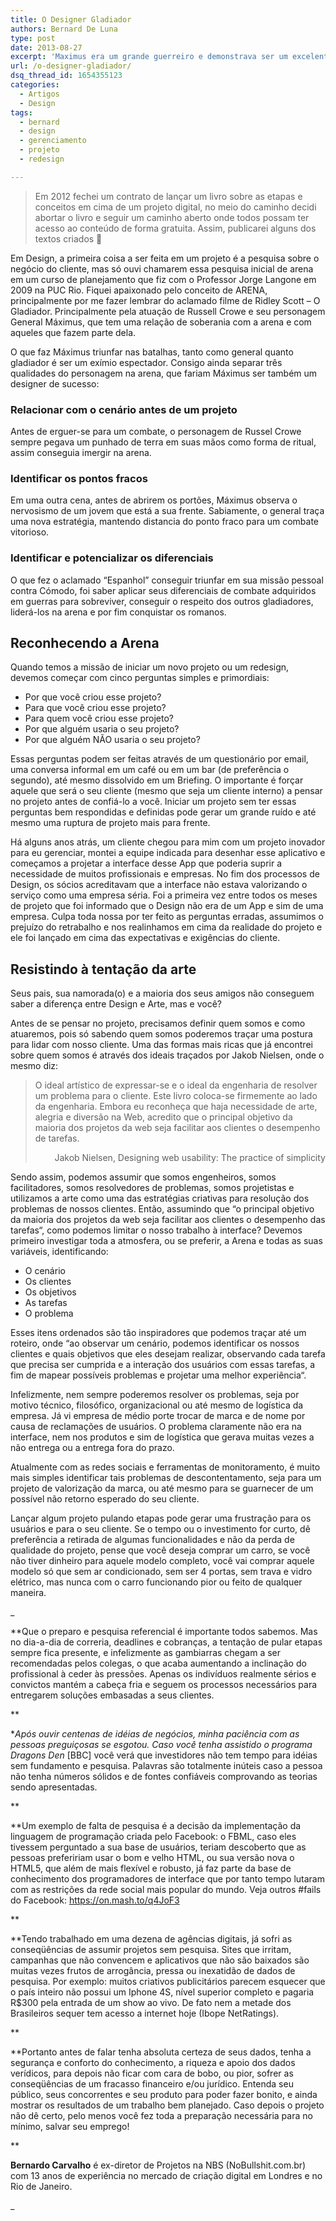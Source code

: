 ```yaml
---
title: O Designer Gladiador
authors: Bernard De Luna
type: post
date: 2013-08-27
excerpt: 'Maximus era um grande guerreiro e demonstrava ser um excelente observador, desde pegar um punho de terra até reconhecer gladiadores nervosos e grandes parceiros de batalha. Antes de iniciar um projeto, você precisa reconhecer a arena e todas as suas variáveis. '
url: /o-designer-gladiador/
dsq_thread_id: 1654355123
categories:
  - Artigos
  - Design
tags:
  - bernard
  - design
  - gerenciamento
  - projeto
  - redesign

---
```

> Em 2012 fechei um contrato de lançar um livro sobre as etapas e conceitos em cima de um projeto digital, no meio do caminho decidi abortar o livro e seguir um caminho aberto onde todos possam ter acesso ao conteúdo de forma gratuita. Assim, publicarei alguns dos textos criados 🙂

Em Design, a primeira coisa a ser feita em um projeto é a pesquisa sobre o negócio do cliente, mas só ouvi chamarem essa pesquisa inicial de arena em um curso de planejamento que fiz com o Professor Jorge Langone em 2009 na PUC Rio. Fiquei apaixonado pelo conceito de ARENA, principalmente por me fazer lembrar do aclamado filme de Ridley Scott &#8211; O Gladiador. Principalmente pela atuação de Russell Crowe e seu personagem General Máximus, que tem uma relação de soberania com a arena e com aqueles que fazem parte dela.

O que faz Máximus triunfar nas batalhas, tanto como general quanto gladiador é ser um exímio espectador. Consigo ainda separar três qualidades do personagem na arena, que fariam Máximus ser também um designer de sucesso:

### Relacionar com o cenário antes de um projeto

Antes de erguer-se para um combate, o personagem de Russel Crowe sempre pegava um punhado de terra em suas mãos como forma de ritual, assim conseguia imergir na arena.

### Identificar os pontos fracos

Em uma outra cena, antes de abrirem os portões, Máximus observa o nervosismo de um jovem que está a sua frente. Sabiamente, o general traça uma nova estratégia, mantendo distancia do ponto fraco para um combate vitorioso.

### Identificar e potencializar os diferenciais

O que fez o aclamado “Espanhol” conseguir triunfar em sua missão pessoal contra Cómodo, foi saber aplicar seus diferenciais de combate adquiridos em guerras para sobreviver, conseguir o respeito dos outros gladiadores, liderá-los na arena e por fim conquistar os romanos.

## Reconhecendo a Arena

Quando temos a missão de iniciar um novo projeto ou um redesign, devemos começar com cinco perguntas simples e primordiais:

  * Por que você criou esse projeto?
  * Para que você criou esse projeto?
  * Para quem você criou esse projeto?
  * Por que alguém usaria o seu projeto?
  * Por que alguém NÃO usaria o seu projeto?

Essas perguntas podem ser feitas através de um questionário por email, uma conversa informal em um café ou em um bar (de preferência o segundo), até mesmo dissolvido em um Briefing. O importante é forçar aquele que será o seu cliente (mesmo que seja um cliente interno) a pensar no projeto antes de confiá-lo a você. Iniciar um projeto sem ter essas perguntas bem respondidas e definidas pode gerar um grande ruído e até mesmo uma ruptura de projeto mais para frente.

Há alguns anos atrás, um cliente chegou para mim com um projeto inovador para eu gerenciar, montei a equipe indicada para desenhar esse aplicativo e começamos a projetar a interface desse App que poderia suprir a necessidade de muitos profissionais e empresas. No fim dos processos de Design, os sócios acreditavam que a interface não estava valorizando o serviço como uma empresa séria. Foi a primeira vez entre todos os meses de projeto que foi informado que o Design não era de um App e sim de uma empresa. Culpa toda nossa por ter feito as perguntas erradas, assumimos o prejuízo do retrabalho e nos realinhamos em cima da realidade do projeto e ele foi lançado em cima das expectativas e exigências do cliente.

## Resistindo à tentação da arte

Seus pais, sua namorada(o) e a maioria dos seus amigos não conseguem saber a diferença entre Design e Arte, mas e você?

Antes de se pensar no projeto, precisamos definir quem somos e como atuaremos, pois só sabendo quem somos poderemos traçar uma postura para lidar com nosso cliente. Uma das formas mais ricas que já encontrei sobre quem somos é através dos ideais traçados por Jakob Nielsen, onde o mesmo diz:

> O ideal artístico de expressar-se e o ideal da engenharia de resolver um problema para o cliente. Este livro coloca-se firmemente ao lado da engenharia. Embora eu reconheça que haja necessidade de arte, alegria e diversão na Web, acredito que o principal objetivo da maioria dos projetos da web seja facilitar aos clientes o desempenho de tarefas.
> 
> <p align="right">
>   Jakob Nielsen, Designing web usability: The practice of simplicity
> </p>

Sendo assim, podemos assumir que somos engenheiros, somos facilitadores, somos resolvedores de problemas, somos projetistas e utilizamos a arte como uma das estratégias criativas para resolução dos problemas de nossos clientes. Então, assumindo que “o principal objetivo da maioria dos projetos da web seja facilitar aos clientes o desempenho das tarefas“, como podemos limitar o nosso trabalho à interface? Devemos primeiro investigar toda a atmosfera, ou se preferir, a Arena e todas as suas variáveis, identificando:

  * O cenário
  * Os clientes
  * Os objetivos
  * As tarefas
  * O problema

Esses itens ordenados são tão inspiradores que podemos traçar até um roteiro, onde “ao observar um cenário, podemos identificar os nossos clientes e quais objetivos que eles desejam realizar, observando cada tarefa que precisa ser cumprida e a interação dos usuários com essas tarefas, a fim de mapear possíveis problemas e projetar uma melhor experiência“.

Infelizmente, nem sempre poderemos resolver os problemas, seja por motivo técnico, filosófico, organizacional ou até mesmo de logística da empresa. Já vi empresa de médio porte trocar de marca e de nome por causa de reclamações de usuários. O problema claramente não era na interface, nem nos produtos e sim de logística que gerava muitas vezes a não entrega ou a entrega fora do prazo.

Atualmente com as redes sociais e ferramentas de monitoramento, é muito mais simples identificar tais problemas de descontentamento, seja para um projeto de valorização da marca, ou até mesmo para se guarnecer de um possível não retorno esperado do seu cliente.

Lançar algum projeto pulando etapas pode gerar uma frustração para os usuários e para o seu cliente. Se o tempo ou o investimento for curto, dê preferência a retirada de algumas funcionalidades e não da perda de qualidade do projeto, pense que você deseja comprar um carro, se você não tiver dinheiro para aquele modelo completo, você vai comprar aquele modelo só que sem ar condicionado, sem ser 4 portas, sem trava e vidro elétrico, mas nunca com o carro funcionando pior ou feito de qualquer maneira.

_
  
**Que o preparo e pesquisa referencial é importante todos sabemos. Mas no dia-a-dia de correria, deadlines e cobranças, a tentação de pular etapas sempre fica presente, e infelizmente as gambiarras chegam a ser recomendadas pelos colegas, o que acaba aumentando a inclinação do profissional à ceder às pressões. Apenas os indivíduos realmente sérios e convictos mantém a cabeça fria e seguem os processos necessários para entregarem soluções embasadas a seus clientes.
  
** 
  
**Após ouvir centenas de idéias de negócios, minha paciência com as pessoas preguiçosas se esgotou. Caso você tenha assistido o programa Dragons Den* [BBC] você verá que investidores não tem tempo para idéias sem fundamento e pesquisa. Palavras são totalmente inúteis caso a pessoa não tenha números sólidos e de fontes confiáveis comprovando as teorias sendo apresentadas.
  
** 
  
**Um exemplo de falta de pesquisa é a decisão da implementação da linguagem de programação criada pelo Facebook: o FBML, caso eles tivessem perguntado a sua base de usuários, teriam descoberto que as pessoas prefeririam usar o bom e velho HTML, ou sua versão nova o HTML5, que além de mais flexível e robusto, já faz parte da base de conhecimento dos programadores de interface que por tanto tempo lutaram com as restrições da rede social mais popular do mundo. Veja outros #fails do Facebook: <https://on.mash.to/q4JoF3>
  
** 
  
**Tendo trabalhado em uma dezena de agências digitais, já sofri as conseqüências de assumir projetos sem pesquisa. Sites que irritam, campanhas que não convencem e aplicativos que não são baixados são muitas vezes frutos de arrogância, pressa ou inexatidão de dados de pesquisa. Por exemplo: muitos criativos publicitários parecem esquecer que o país inteiro não possui um Iphone 4S, nível superior completo e pagaria R$300 pela entrada de um show ao vivo. De fato nem a metade dos Brasileiros sequer tem acesso a internet hoje (Ibope NetRatings).
  
** 
  
**Portanto antes de falar tenha absoluta certeza de seus dados, tenha a segurança e conforto do conhecimento, a riqueza e apoio dos dados verídicos, para depois não ficar com cara de bobo, ou pior, sofrer as conseqüências de um fracasso financeiro e/ou jurídico. Entenda seu público, seus concorrentes e seu produto para poder fazer bonito, e ainda mostrar os resultados de um trabalho bem planejado. Caso depois o projeto não dê certo, pelo menos você fez toda a preparação necessária para no mínimo, salvar seu emprego!
  
** 
  
**Bernardo Carvalho** é ex-diretor de Projetos na NBS (NoBullshit.com.br) com 13 anos de experiência no mercado de criação digital em Londres e no Rio de Janeiro.
  
_